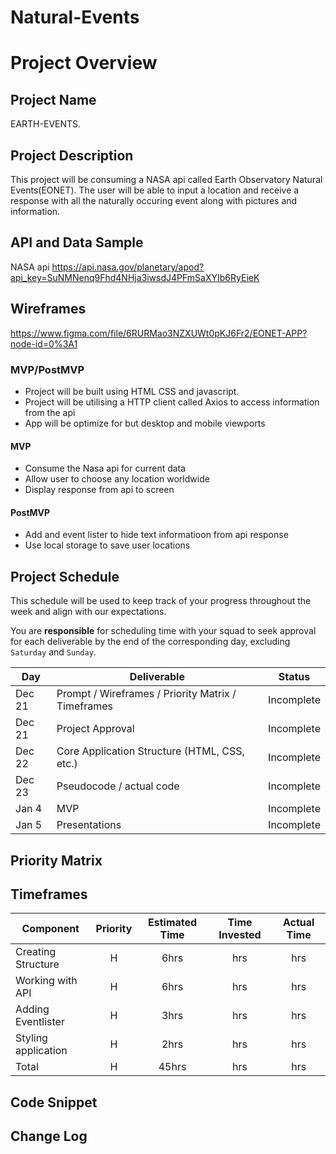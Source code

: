# Natural-Events
# Project Overview

## Project Name

EARTH-EVENTS.

## Project Description

This project will be consuming a NASA api called Earth Observatory Natural Events(EONET). The user will be able to input a location and receive a response with all the naturally occuring event along with pictures and information.

## API and Data Sample
NASA api https://api.nasa.gov/planetary/apod?api_key=SuNMNenq9Fhd4NHja3iwsdJ4PFmSaXYIb6RyEieK

## Wireframes
https://www.figma.com/file/6RURMao3NZXUWt0pKJ6Fr2/EONET-APP?node-id=0%3A1



### MVP/PostMVP
- Project will be built using HTML CSS and javascript.
- Project will be utilising a HTTP client called Axios to access information from the api
- App will be optimize for but desktop and mobile viewports

#### MVP 


- Consume the Nasa api for current data 
- Allow user to choose any location worldwide
- Display response from api to screen

#### PostMVP  
- Add and event lister to hide text informatioon from api response
- Use local storage to save user locations

## Project Schedule

This schedule will be used to keep track of your progress throughout the week and align with our expectations.  

You are **responsible** for scheduling time with your squad to seek approval for each deliverable by the end of the corresponding day, excluding `Saturday` and `Sunday`.

|  Day | Deliverable | Status
|---|---| ---|
|Dec 21| Prompt / Wireframes / Priority Matrix / Timeframes | Incomplete
|Dec 21| Project Approval | Incomplete
|Dec 22| Core Application Structure (HTML, CSS, etc.) | Incomplete
|Dec 23| Pseudocode / actual code | Incomplete
|Jan 4| MVP | Incomplete
|Jan 5| Presentations | Incomplete

## Priority Matrix



## Timeframes



| Component | Priority | Estimated Time | Time Invested | Actual Time |
| --- | :---: |  :---: | :---: | :---: |
| Creating Structure | H | 6hrs| hrs | hrs |
| Working with API | H | 6hrs| hrs | hrs |
| Adding Eventlister| H |  3hrs|  hrs | hrs|
| Styling application|H | 2hrs| hrs| hrs|
| Total | H | 45hrs| hrs | hrs |

## Code Snippet

  


## Change Log
 
